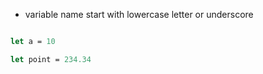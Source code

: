 
- variable name start with lowercase letter or underscore
```ocaml

let a = 10

let point = 234.34

```



